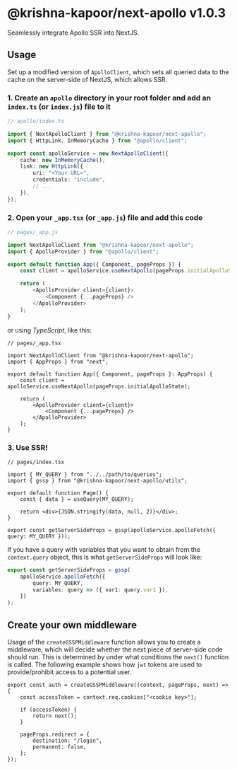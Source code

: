 # @krishna-kapoor/next-apollo v1.0.3

Seamlessly integrate Apollo SSR into NextJS.

## Usage

Set up a modified version of `ApolloClient`, which sets all queried data to the cache on the server-side of NextJS, which allows SSR.

### 1. Create an `apollo` directory in your root folder and add an `index.ts` (or `index.js`) file to it

```ts
// apollo/index.ts

import { NextApolloClient } from "@krishna-kapoor/next-apollo";
import { HttpLink, InMemoryCache } from "@apollo/client";

export const apolloService = new NextApolloClient({
    cache: new InMemoryCache(),
    link: new HttpLink({
        uri: "<Your URL>",
        credentials: "include",
        // ...
    }),
});
```

### 2. Open your `_app.tsx` (or `_app.js`) file and add this code

```js
// pages/_app.js

import NextApolloClient from "@krishna-kapoor/next-apollo";
import { ApolloProvider } from "@apollo/client";

export default function App({ Component, pageProps }) {
    const client = apolloService.useNextApollo(pageProps.initialApolloState);

    return (
        <ApolloProvider client={client}>
            <Component {...pageProps} />
        </ApolloProvider>
    );
}
```

or using _TypeScript_, like this:

```tsx
// pages/_app.tsx

import NextApolloClient from "@krishna-kapoor/next-apollo";
import { AppProps } from "next";

export default function App({ Component, pageProps }: AppProps) {
    const client = apolloService.useNextApollo(pageProps.initialApolloState);

    return (
        <ApolloProvider client={client}>
            <Component {...pageProps} />
        </ApolloProvider>
    );
}
```

### 3. Use SSR!

```tsx
// pages/index.tsx

import { MY_QUERY } from "../../path/to/queries";
import { gssp } from "@krishna-kapoor/next-apollo/utils";

export default function Page() {
    const { data } = useQuery(MY_QUERY);

    return <div>{JSON.stringify(data, null, 2)}</div>;
}

export const getServerSideProps = gssp(apolloService.apolloFetch({ query: MY_QUERY }));
```

If you have a query with variables that you want to obtain from the `context.query` object, this is what `getServerSideProps` will look like:

```ts
export const getServerSideProps = gssp(
    apolloService.apolloFetch({
        query: MY_QUERY,
        variables: query => ({ var1: query.var1 }),
    })
);
```

## Create your own middleware

Usage of the `createGSSPMiddleware` function allows you to create a middleware, which will decide whether the next piece of server-side code should run. This is determined by under what conditions the `next()` function is called. The following example shows how `jwt` tokens are used to provide/prohibit access to a potential user.

```tsx
export const auth = createGSSPMiddleware((context, pageProps, next) => {
    const accessToken = context.req.cookies["<cookie key>"];

    if (accessToken) {
        return next();
    }

    pageProps.redirect = {
        destination: "/login",
        permanent: false,
    };
});
```
